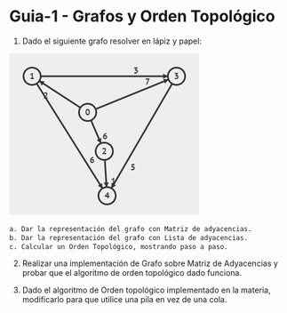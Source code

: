 # Guia-1 - Grafos y Orden Topológico

1. Dado el siguiente grafo resolver en lápiz y papel:
       
![Grafo 1][def]

    a. Dar la representación del grafo con Matriz de adyacencias.
    b. Dar la representación del grafo con Lista de adyacencias.
    c. Calcular un Orden Topológico, mostrando paso a paso.

2. Realizar una implementación de Grafo sobre Matriz de Adyacencias y probar que el algoritmo de orden topológico dado funciona.

3. Dado el algoritmo de Orden topológico implementado en la materia, modificarlo para que utilice una pila en vez de una cola.

[def]: imagenes/grafo1.png